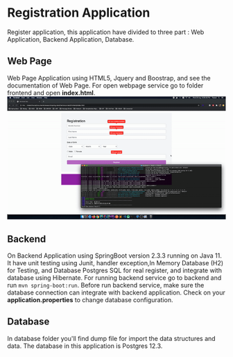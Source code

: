 # Registration Application
Register application, this application have divided to three part : Web Application, Backend Application, Database.

## Web Page 
Web Page Application using HTML5, Jquery and Boostrap, and see the documentation of Web Page. For open webpage service go to folder frontend and open <strong>index.html</strong>.
![Alt Text](usage.gif)

## Backend
On Backend Application using SpringBoot version 2.3.3 running on Java 11. It have unit testing using Junit, handler exception,In Memory Database (H2) for Testing, and Database Postgres SQL for real register, and integrate with database using Hibernate. For running backend service go to backend and run
```mvn spring-boot:run```. Before run backend service, make sure the database connection can integrate with backend application.
Check on your <strong>application.properties</strong> to change database configuration.

## Database
In database folder you'll find dump file for import the data structures and data. The database in this application is Postgres 12.3.
